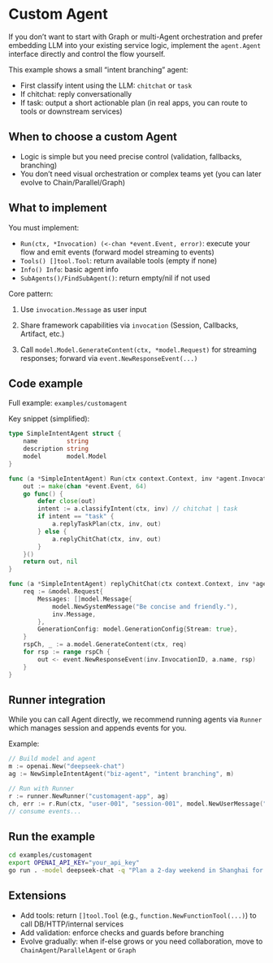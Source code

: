 # Custom Agent

If you don’t want to start with Graph or multi-Agent orchestration and prefer embedding LLM into your existing service logic, implement the `agent.Agent` interface directly and control the flow yourself.

This example shows a small “intent branching” agent:

- First classify intent using the LLM: `chitchat` or `task`
- If chitchat: reply conversationally
- If task: output a short actionable plan (in real apps, you can route to tools or downstream services)

## When to choose a custom Agent

- Logic is simple but you need precise control (validation, fallbacks, branching)
- You don’t need visual orchestration or complex teams yet (you can later evolve to Chain/Parallel/Graph)

## What to implement

You must implement:

- `Run(ctx, *Invocation) (<-chan *event.Event, error)`: execute your flow and emit events (forward model streaming to events)
- `Tools() []tool.Tool`: return available tools (empty if none)
- `Info() Info`: basic agent info
- `SubAgents()/FindSubAgent()`: return empty/nil if not used

Core pattern:

1) Use `invocation.Message` as user input

2) Share framework capabilities via `invocation` (Session, Callbacks, Artifact, etc.)

3) Call `model.Model.GenerateContent(ctx, *model.Request)` for streaming responses; forward via `event.NewResponseEvent(...)`

## Code example

Full example: `examples/customagent`

Key snippet (simplified):

```go
type SimpleIntentAgent struct {
    name        string
    description string
    model       model.Model
}

func (a *SimpleIntentAgent) Run(ctx context.Context, inv *agent.Invocation) (<-chan *event.Event, error) {
    out := make(chan *event.Event, 64)
    go func() {
        defer close(out)
        intent := a.classifyIntent(ctx, inv) // chitchat | task
        if intent == "task" {
            a.replyTaskPlan(ctx, inv, out)
        } else {
            a.replyChitChat(ctx, inv, out)
        }
    }()
    return out, nil
}

func (a *SimpleIntentAgent) replyChitChat(ctx context.Context, inv *agent.Invocation, out chan<- *event.Event) {
    req := &model.Request{
        Messages: []model.Message{
            model.NewSystemMessage("Be concise and friendly."),
            inv.Message,
        },
        GenerationConfig: model.GenerationConfig{Stream: true},
    }
    rspCh, _ := a.model.GenerateContent(ctx, req)
    for rsp := range rspCh {
        out <- event.NewResponseEvent(inv.InvocationID, a.name, rsp)
    }
}
```

## Runner integration

While you can call Agent directly, we recommend running agents via `Runner` which manages session and appends events for you.

Example:

```go
// Build model and agent
m := openai.New("deepseek-chat")
ag := NewSimpleIntentAgent("biz-agent", "intent branching", m)

// Run with Runner
r := runner.NewRunner("customagent-app", ag)
ch, err := r.Run(ctx, "user-001", "session-001", model.NewUserMessage("Hi there"))
// consume events...
```

## Run the example

```bash
cd examples/customagent
export OPENAI_API_KEY="your_api_key"
go run . -model deepseek-chat -q "Plan a 2-day weekend in Shanghai for kids"
```

## Extensions

- Add tools: return `[]tool.Tool` (e.g., `function.NewFunctionTool(...)`) to call DB/HTTP/internal services
- Add validation: enforce checks and guards before branching
- Evolve gradually: when if-else grows or you need collaboration, move to `ChainAgent`/`ParallelAgent` or `Graph`

